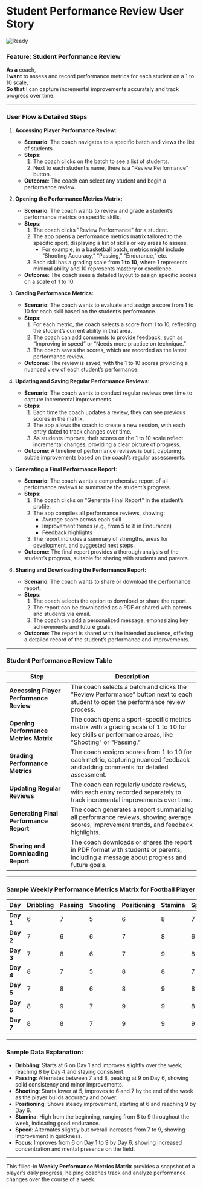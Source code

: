 # Student Performance Review User Story
![Ready](https://img.shields.io/badge/Status-Ready-brightgreen)
### Feature: Student Performance Review

**As a** coach,  
**I want** to assess and record performance metrics for each student on a 1 to 10 scale,  
**So that** I can capture incremental improvements accurately and track progress over time.

---

### User Flow & Detailed Steps

1. **Accessing Player Performance Review:**

	- **Scenario**: The coach navigates to a specific batch and views the list of students.
	- **Steps**:
		1. The coach clicks on the batch to see a list of students.
		2. Next to each student’s name, there is a "Review Performance" button.
	- **Outcome**: The coach can select any student and begin a performance review.

2. **Opening the Performance Metrics Matrix:**

	- **Scenario**: The coach wants to review and grade a student’s performance metrics on specific skills.
	- **Steps**:
		1. The coach clicks "Review Performance" for a student.
		2. The app opens a performance metrics matrix tailored to the specific sport, displaying a list of skills or key areas to assess.
			- For example, in a basketball batch, metrics might include “Shooting Accuracy,” “Passing,” “Endurance,” etc.
		3. Each skill has a grading scale from **1 to 10**, where 1 represents minimal ability and 10 represents mastery or excellence.
	- **Outcome**: The coach sees a detailed layout to assign specific scores on a scale of 1 to 10.

3. **Grading Performance Metrics:**

	- **Scenario**: The coach wants to evaluate and assign a score from 1 to 10 for each skill based on the student’s performance.
	- **Steps**:
		1. For each metric, the coach selects a score from 1 to 10, reflecting the student’s current ability in that area.
		2. The coach can add comments to provide feedback, such as “Improving in speed” or “Needs more practice on technique.”
		3. The coach saves the scores, which are recorded as the latest performance review.
	- **Outcome**: The review is saved, with the 1 to 10 scores providing a nuanced view of each student’s performance.

4. **Updating and Saving Regular Performance Reviews:**

	- **Scenario**: The coach wants to conduct regular reviews over time to capture incremental improvements.
	- **Steps**:
		1. Each time the coach updates a review, they can see previous scores in the matrix.
		2. The app allows the coach to create a new session, with each entry dated to track changes over time.
		3. As students improve, their scores on the 1 to 10 scale reflect incremental changes, providing a clear picture of progress.
	- **Outcome**: A timeline of performance reviews is built, capturing subtle improvements based on the coach’s regular assessments.

5. **Generating a Final Performance Report:**

	- **Scenario**: The coach wants a comprehensive report of all performance reviews to summarize the student’s progress.
	- **Steps**:
		1. The coach clicks on "Generate Final Report" in the student’s profile.
		2. The app compiles all performance reviews, showing:
			- Average score across each skill
			- Improvement trends (e.g., from 5 to 8 in Endurance)
			- Feedback highlights
		3. The report includes a summary of strengths, areas for development, and suggested next steps.
	- **Outcome**: The final report provides a thorough analysis of the student’s progress, suitable for sharing with students and parents.

6. **Sharing and Downloading the Performance Report:**
	- **Scenario**: The coach wants to share or download the performance report.
	- **Steps**:
		1. The coach selects the option to download or share the report.
		2. The report can be downloaded as a PDF or shared with parents and students via email.
		3. The coach can add a personalized message, emphasizing key achievements and future goals.
	- **Outcome**: The report is shared with the intended audience, offering a detailed record of the student’s performance and improvements.

---

### Student Performance Review Table 

| **Step**                                | **Description**                                                                                                                                    |
| --------------------------------------- | -------------------------------------------------------------------------------------------------------------------------------------------------- |
| **Accessing Player Performance Review** | The coach selects a batch and clicks the "Review Performance" button next to each student to open the performance review process.                  |
| **Opening Performance Metrics Matrix**  | The coach opens a sport-specific metrics matrix with a grading scale of 1 to 10 for key skills or performance areas, like "Shooting" or "Passing." |
| **Grading Performance Metrics**         | The coach assigns scores from 1 to 10 for each metric, capturing nuanced feedback and adding comments for detailed assessment.                     |
| **Updating Regular Reviews**            | The coach can regularly update reviews, with each entry recorded separately to track incremental improvements over time.                           |
| **Generating Final Performance Report** | The coach generates a report summarizing all performance reviews, showing average scores, improvement trends, and feedback highlights.             |
| **Sharing and Downloading Report**      | The coach downloads or shares the report in PDF format with students or parents, including a message about progress and future goals.              |


---

### Sample Weekly Performance Metrics Matrix for Football Player 

| **Day** | **Dribbling** | **Passing** | **Shooting** | **Positioning** | **Stamina** | **Speed** | **Focus** |
|---------|---------------|-------------|--------------|-----------------|-------------|-----------|-----------|
| **Day 1** | 6             | 7           | 5            | 6               | 8           | 7         | 6         |
| **Day 2** | 7             | 6           | 6            | 7               | 8           | 6         | 7         |
| **Day 3** | 7             | 8           | 6            | 7               | 9           | 8         | 7         |
| **Day 4** | 8             | 7           | 5            | 8               | 8           | 7         | 8         |
| **Day 5** | 7             | 8           | 6            | 8               | 9           | 8         | 8         |
| **Day 6** | 8             | 9           | 7            | 9               | 9           | 8         | 9         |
| **Day 7** | 8             | 8           | 7            | 9               | 9           | 9         | 8         |

---

### Sample Data Explanation:

- **Dribbling**: Starts at 6 on Day 1 and improves slightly over the week, reaching 8 by Day 4 and staying consistent.
- **Passing**: Alternates between 7 and 8, peaking at 9 on Day 6, showing solid consistency and minor improvements.
- **Shooting**: Starts lower at 5, improves to 6 and 7 by the end of the week as the player builds accuracy and power.
- **Positioning**: Shows steady improvement, starting at 6 and reaching 9 by Day 6.
- **Stamina**: High from the beginning, ranging from 8 to 9 throughout the week, indicating good endurance.
- **Speed**: Alternates slightly but overall increases from 7 to 9, showing improvement in quickness.
- **Focus**: Improves from 6 on Day 1 to 9 by Day 6, showing increased concentration and mental presence on the field.

---

This filled-in **Weekly Performance Metrics Matrix** provides a snapshot of a player’s daily progress, helping coaches track and analyze performance changes over the course of a week.
